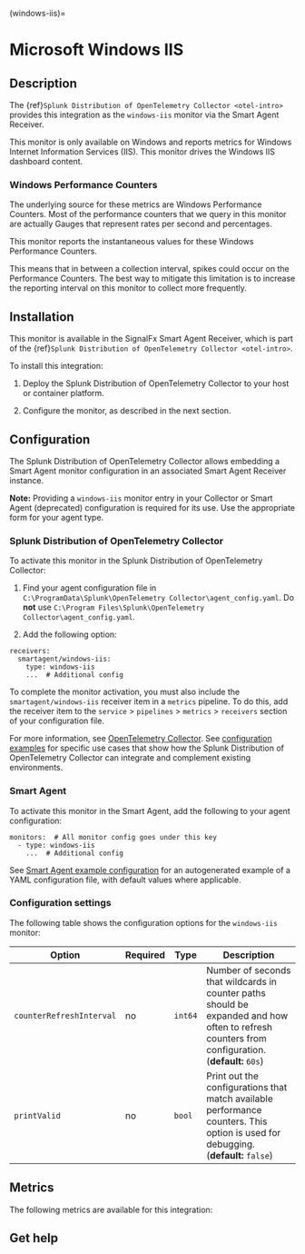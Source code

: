 (windows-iis)=

# Microsoft Windows IIS

<meta name="description" content="Use this Splunk Observability Cloud integration for the Windows IIS monitor. See benefits, install, configuration, and metrics">


## Description

The {ref}`Splunk Distribution of OpenTelemetry Collector <otel-intro>` provides this integration as the `windows-iis` monitor via the Smart Agent Receiver.

This monitor is only available on Windows and reports metrics for Windows Internet Information Services (IIS). This monitor drives the Windows IIS dashboard content.


### Windows Performance Counters

The underlying source for these metrics are Windows Performance Counters. Most of the performance counters that we query in this monitor are actually Gauges that represent rates per second and percentages.

This monitor reports the instantaneous values for these Windows Performance Counters.

This means that in between a collection interval, spikes could occur on the Performance Counters. The best way to mitigate this limitation is to increase the reporting interval on this monitor to collect more frequently.


##  Installation

This monitor is available in the SignalFx Smart Agent Receiver, which is part of the {ref}`Splunk Distribution of OpenTelemetry Collector <otel-intro>`.

To install this integration:

1. Deploy the Splunk Distribution of OpenTelemetry Collector to your host or container platform.

2. Configure the monitor, as described in the next section.


## Configuration

The Splunk Distribution of OpenTelemetry Collector allows embedding a Smart Agent monitor configuration in an associated Smart Agent Receiver instance.

**Note:** Providing a `windows-iis` monitor entry in your Collector or Smart Agent (deprecated) configuration is required for its use. Use the appropriate form for your agent type.

### Splunk Distribution of OpenTelemetry Collector

To activate this monitor in the Splunk Distribution of OpenTelemetry Collector:

1. Find your agent configuration file in `C:\ProgramData\Splunk\OpenTelemetry Collector\agent_config.yaml`. Do **not** use `C:\Program Files\Splunk\OpenTelemetry Collector\agent_config.yaml`.

2. Add the following option:

```
receivers:
  smartagent/windows-iis:
    type: windows-iis
    ...  # Additional config
```

To complete the monitor activation, you must also include the `smartagent/windows-iis` receiver item in a `metrics` pipeline. To do this, add the receiver item to the `service` > `pipelines` > `metrics` > `receivers` section of your configuration file.

For more information, see <a href="https://github.com/signalfx/splunk-otel-collector" target="_blank">OpenTelemetry Collector</a>. See <a href="https://github.com/signalfx/splunk-otel-collector/tree/main/examples" target="_blank">configuration examples</a> for specific use cases that show how the Splunk Distribution of OpenTelemetry Collector can integrate and complement existing environments.

### Smart Agent

To activate this monitor in the Smart Agent, add the following to your agent configuration:

```
monitors:  # All monitor config goes under this key
  - type: windows-iis
    ...  # Additional config
```

See <a href="https://docs.splunk.com/Observability/gdi/smart-agent/smart-agent-resources.html#configure-the-smart-agent" target="_blank">Smart Agent example configuration</a> for an autogenerated example of a YAML configuration file, with default values where applicable.

### Configuration settings

The following table shows the configuration options for the `windows-iis` monitor:

| Option | Required | Type | Description |
| --- | --- | --- | --- |
| `counterRefreshInterval` | no | `int64` | Number of seconds that wildcards in counter paths should be expanded and how often to refresh counters from configuration. (**default:** `60s`) |
| `printValid` | no | `bool` | Print out the configurations that match available performance counters. This option is used for debugging. (**default:** `false`) |


## Metrics

The following metrics are available for this integration:

<div class="metrics-yaml" url="https://raw.githubusercontent.com/signalfx/signalfx-agent/main/pkg/monitors/windowsiis/metadata.yaml"></div>

## Get help

```{include} /_includes/troubleshooting.md
```
